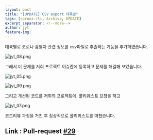 ```yaml
---
layout: post
title: "[UPDATE] CSV export 대륙별"
tags: [corona-cli, Archive, UPDATE]
excerpt_separator: <!--more-->
author: jyt
feature-img: 
---
```


대륙별로 코로나 감염자 관련 정보를 csv파일로 추출하는 기능을 추가하였습니다.

<!--more-->

![jyt_08.png](/2020-2-OSS-2/assets/img/jyt_08.png)

그래서 이 문제를 저희 프로젝트 이슈란에 등록하고 문제를 해결해 보았습니다.

![jyt_05.png](/2020-2-OSS-2/assets/img/jyt_05.png)

![jyt_09.png](/2020-2-OSS-2/assets/img/jyt_09.png)

그리고 개선된 코드를 저희의 프로젝트에, 풀리퀘스트 요청을 하고

![jyt_07.png](/2020-2-OSS-2/assets/img/jyt_07.png)

코드리뷰 과정을 거친 후 정상적으로 풀리퀘스트를 마쳤습니다.

## Link : Pull-request [#29](https://github.com/20-2-SKKU-OSS/2020-2-OSS-2/pull/29)
